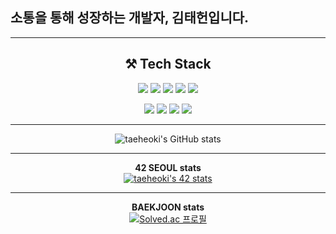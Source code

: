 <div align=center>
</div>

## 소통을 통해 성장하는 개발자, 김태헌입니다.
    
* * *  

<h2 align="center">⚒️ Tech Stack</h2>
<div align="center">
<p>
  <img src="https://img.shields.io/badge/Java-007396?&style=flat&logo=OpenJDK&logoColor=white">
  <img src="https://img.shields.io/badge/Spring_Boot-F2F4F9?style=flat&logo=spring-boot" />
  <img src="https://img.shields.io/badge/Spring_Security-6DB33F?style=flat&logo=Spring-Security&logoColor=white"/>
  <img src="https://img.shields.io/badge/JWT-000000?style=flat&logo=JSON%20web%20tokens&logoColor=white" />
  <img src="https://img.shields.io/badge/JPA-6DB33F?style=flat" />
</p>
 <p>
  <img src="https://img.shields.io/badge/Redis-%23DD0031.svg?&style=flat&logo=redis&logoColor=white" />
  <img src="https://img.shields.io/badge/H2-0052CC?style=flat&logo=h2" />
  <img src="https://img.shields.io/badge/MySQL-005C84?style=flat&logo=mysql&logoColor=white"/>
  <img src="https://img.shields.io/badge/MariaDB-white?style=flat&logo=MariaDB&logoColor=003545"/>
</p>
</div>

* * * 

<div align="center">

![taeheoki's GitHub stats](https://github-readme-stats.vercel.app/api?username=taeheoki)

</div>

* * *
<div align="center">

   **42 SEOUL stats**    
 [![taeheoki's 42 stats](https://badge42.vercel.app/api/v2/cl53i14gx002509me6df1wxvr/stats?cursusId=21&coalitionId=86)](https://github.com/JaeSeoKim/badge42)

</div>

* * *
<div align="center">
   
   **BAEKJOON stats**<br>
[![Solved.ac 프로필](http://mazassumnida.wtf/api/v2/generate_badge?boj=dudqls0)](https://solved.ac/dudqls0)

</div>



 
<!--
**taeheoki/taeheoki** is a ✨ _special_ ✨ repository because its `README.md` (this file) appears on your GitHub profile.
Here are some ideas to get you started:
- 🔭 I’m currently working on ...
- 🌱 I’m currently learning ...
- 👯 I’m looking to collaborate on ...
- 🤔 I’m looking for help with ...
- 💬 Ask me about ...
- 📫 How to reach me: ...
- 😄 Pronouns: ...
- ⚡ Fun fact: ...
-->
